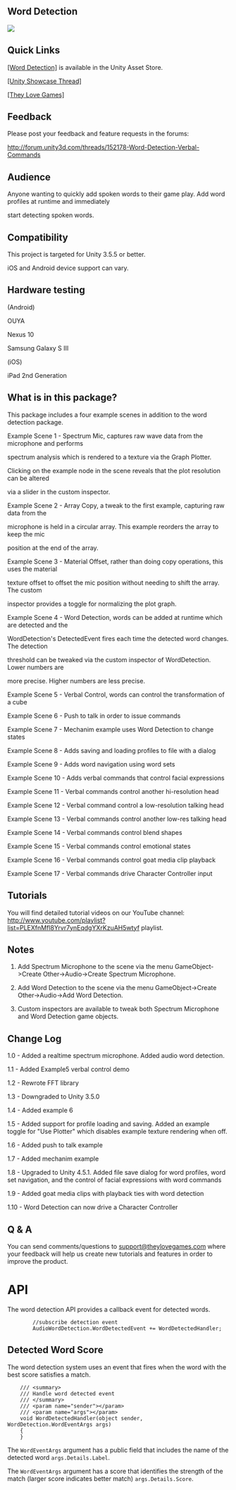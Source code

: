 Word Detection
--------------

<img src="http://theylovegames.com/WordDetection.jpg"/>

Quick Links
-----------

<a target=_blank href="https://www.assetstore.unity3d.com/#/content/4518">[Word Detection]</a> is available in the Unity Asset Store.

<a target=_blank href="http://forum.unity3d.com/threads/152178-Word-Detection-Verbal-Commands">[Unity Showcase Thread]</a>


<a target=_blank href="http://theylovegames.com">[They Love Games]</a>


Feedback
--------

Please post your feedback and feature requests in the forums:

http://forum.unity3d.com/threads/152178-Word-Detection-Verbal-Commands


Audience
--------

Anyone wanting to quickly add spoken words to their game play. Add word profiles at runtime and immediately

start detecting spoken words.


Compatibility
-------------

This project is targeted for Unity 3.5.5 or better.

iOS and Android device support can vary.


Hardware testing
----------------

(Android)

OUYA

Nexus 10

Samsung Galaxy S III

(iOS)

iPad 2nd Generation


What is in this package?
------------------------

This package includes a four example scenes in addition to the word detection package.


Example Scene 1 - Spectrum Mic, captures raw wave data from the microphone and performs

spectrum analysis which is rendered to a texture via the Graph Plotter.

Clicking on the example node in the scene reveals that the plot resolution can be altered

via a slider in the custom inspector.


Example Scene 2 - Array Copy, a tweak to the first example, capturing raw data from the

microphone is held in a circular array. This example reorders the array to keep the mic

position at the end of the array.


Example Scene 3 - Material Offset, rather than doing copy operations, this uses the material

texture offset to offset the mic position without needing to shift the array. The custom

inspector provides a toggle for normalizing the plot graph.


Example Scene 4 - Word Detection, words can be added at runtime which are detected and the

WordDetection's DetectedEvent fires each time the detected word changes. The detection

threshold can be tweaked via the custom inspector of WordDetection. Lower numbers are

more precise. Higher numbers are less precise.


Example Scene 5 - Verbal Control, words can control the transformation of a cube


Example Scene 6 - Push to talk in order to issue commands


Example Scene 7 - Mechanim example uses Word Detection to change states


Example Scene 8 - Adds saving and loading profiles to file with a dialog


Example Scene 9 - Adds word navigation using word sets


Example Scene 10 - Adds verbal commands that control facial expressions


Example Scene 11 - Verbal commands control another hi-resolution head


Example Scene 12 - Verbal command control a low-resolution talking head


Example Scene 13 - Verbal commands control another low-res talking head


Example Scene 14 - Verbal commands control blend shapes


Example Scene 15 - Verbal commands control emotional states


Example Scene 16 - Verbal commands control goat media clip playback


Example Scene 17 - Verbal commands drive Character Controller input


Tutorials
---------

You will find detailed tutorial videos on our YouTube channel: http://www.youtube.com/playlist?list=PLEXfnMfl8Yrvr7ynEqdgYXrKzuAH5wtyf playlist.


Notes
-----

1. Add Spectrum Microphone to the scene via the menu GameObject->Create Other->Audio->Create Spectrum Microphone.

2. Add Word Detection to the scene via the menu GameObject->Create Other->Audio->Add Word Detection.

3. Custom inspectors are available to tweak both Spectrum Microphone and Word Detection game objects.


Change Log
----------

1.0 - Added a realtime spectrum microphone. Added audio word detection.

1.1 - Added Example5 verbal control demo

1.2 - Rewrote FFT library

1.3 - Downgraded to Unity 3.5.0

1.4 - Added example 6

1.5 - Added support for profile loading and saving. Added an example toggle for "Use Plotter" which disables example texture rendering when off.

1.6 - Added push to talk example

1.7 - Added mechanim example

1.8 - Upgraded to Unity 4.5.1. Added file save dialog for word profiles, word set navigation, and the control of facial expressions with word commands

1.9 - Added goat media clips with playback ties with word detection

1.10 - Word Detection can now drive a Character Controller


Q & A
-----

You can send comments/questions to support@theylovegames.com where your feedback will help us create new tutorials and features in order to improve the product.


# API

The word detection API provides a callback event for detected words.

```
        //subscribe detection event
        AudioWordDetection.WordDetectedEvent += WordDetectedHandler;
```

## Detected Word Score

The word detection system uses an event that fires when the word with the best score satisfies a match.

```
    /// <summary>
    /// Handle word detected event
    /// </summary>
    /// <param name="sender"></param>
    /// <param name="args"></param>
    void WordDetectedHandler(object sender, WordDetection.WordEventArgs args)
    {
    }
```

The `WordEventArgs` argument has a public field that includes the name of the detected word `args.Details.Label`.

The `WordEventArgs` argument has a score that identifies the strength of the match (larger score indicates better match) `args.Details.Score`. 
